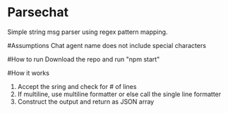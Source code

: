 # Parsechat
Simple string msg parser using regex pattern mapping.

#Assumptions
Chat agent name does not include special characters

#How to run
Download the repo and run "npm start"

#How it works
1) Accept the sring and check for # of lines
2) If multiline, use multiline formatter or else call the single line formatter
3) Construct the output and return as JSON array
